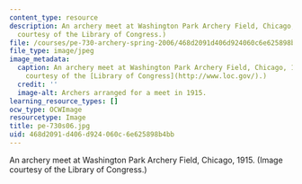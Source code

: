 ```yaml
---
content_type: resource
description: An archery meet at Washington Park Archery Field, Chicago, 1915. (Image
  courtesy of the Library of Congress.)
file: /courses/pe-730-archery-spring-2006/468d2091d406d924060c6e625898b4bb_pe-730s06.jpg
file_type: image/jpeg
image_metadata:
  caption: An archery meet at Washington Park Archery Field, Chicago, 1915. (Image
    courtesy of the [Library of Congress](http://www.loc.gov/).)
  credit: ''
  image-alt: Archers arranged for a meet in 1915.
learning_resource_types: []
ocw_type: OCWImage
resourcetype: Image
title: pe-730s06.jpg
uid: 468d2091-d406-d924-060c-6e625898b4bb
---
```

An archery meet at Washington Park Archery Field, Chicago, 1915. (Image courtesy of the Library of Congress.)

